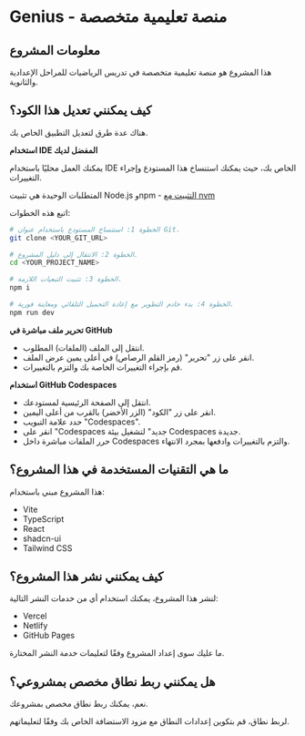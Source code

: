 # Genius - منصة تعليمية متخصصة

## معلومات المشروع

هذا المشروع هو منصة تعليمية متخصصة في تدريس الرياضيات للمراحل الإعدادية والثانوية.

## كيف يمكنني تعديل هذا الكود؟

هناك عدة طرق لتعديل التطبيق الخاص بك.

**استخدام IDE المفضل لديك**

يمكنك العمل محليًا باستخدام IDE الخاص بك، حيث يمكنك استنساخ هذا المستودع وإجراء التغييرات. 

المتطلبات الوحيدة هي تثبيت Node.js وnpm - [التثبيت مع nvm](https://github.com/nvm-sh/nvm#installing-and-updating)

اتبع هذه الخطوات:

```sh
# الخطوة 1: استنساخ المستودع باستخدام عنوان Git.
git clone <YOUR_GIT_URL>

# الخطوة 2: الانتقال إلى دليل المشروع.
cd <YOUR_PROJECT_NAME>

# الخطوة 3: تثبيت التبعيات اللازمة.
npm i

# الخطوة 4: بدء خادم التطوير مع إعادة التحميل التلقائي ومعاينة فورية.
npm run dev
```

**تحرير ملف مباشرة في GitHub**

- انتقل إلى الملف (الملفات) المطلوب.
- انقر على زر "تحرير" (رمز القلم الرصاص) في أعلى يمين عرض الملف.
- قم بإجراء التغييرات الخاصة بك والتزم بالتغييرات.

**استخدام GitHub Codespaces**

- انتقل إلى الصفحة الرئيسية لمستودعك.
- انقر على زر "الكود" (الزر الأخضر) بالقرب من أعلى اليمين.
- حدد علامة التبويب "Codespaces".
- انقر على "Codespaces جديد" لتشغيل بيئة Codespaces جديدة.
- حرر الملفات مباشرة داخل Codespaces والتزم بالتغييرات وادفعها بمجرد الانتهاء.

## ما هي التقنيات المستخدمة في هذا المشروع؟

هذا المشروع مبني باستخدام:

- Vite
- TypeScript
- React
- shadcn-ui
- Tailwind CSS

## كيف يمكنني نشر هذا المشروع؟

لنشر هذا المشروع، يمكنك استخدام أي من خدمات النشر التالية:

- Vercel
- Netlify
- GitHub Pages

ما عليك سوى إعداد المشروع وفقًا لتعليمات خدمة النشر المختارة.

## هل يمكنني ربط نطاق مخصص بمشروعي؟

نعم، يمكنك ربط نطاق مخصص بمشروعك.

لربط نطاق، قم بتكوين إعدادات النطاق مع مزود الاستضافة الخاص بك وفقًا لتعليماتهم.